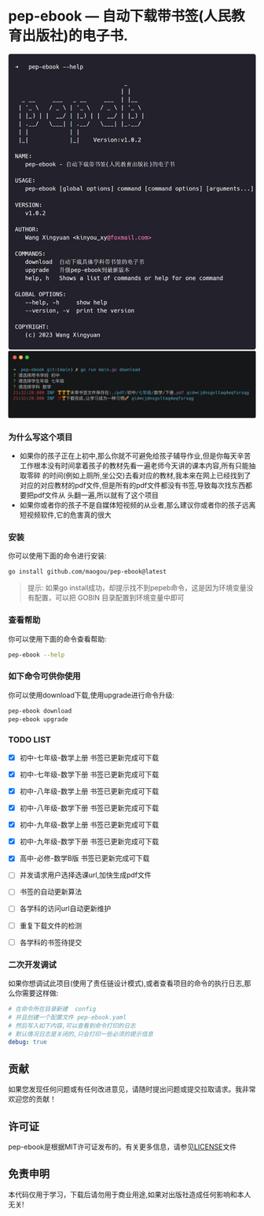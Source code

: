 
# pep-ebook — 自动下载带书签(人民教育出版社)的电子书.


![pep-ebook](doc/pep-ebook.png)
![pep-cli](doc/qi.png)

### 为什么写这个项目
  
  - 如果你的孩子正在上初中,那么你就不可避免给孩子辅导作业,但是你每天辛苦工作根本没有时间拿着孩子的教材先看一遍老师今天讲的课本内容,所有只能抽取零碎
的时间(例如上厕所,坐公交)去看对应的教材,我本来在网上已经找到了对应的对应教材的pdf文件,但是所有的pdf文件都没有书签,导致每次找东西都要把pdf文件从 
  头翻一遍,所以就有了这个项目
  - 如果你或者你的孩子不是自媒体短视频的从业者,那么建议你或者你的孩子远离短视频软件,它的危害真的很大

### 安装

你可以使用下面的命令进行安装:

```bash
go install github.com/maogou/pep-ebook@latest
```

> 提示: 如果go install成功，却提示找不到pepeb命令，这是因为环境变量没有配置，可以把 GOBIN 目录配置到环境变量中即可

### 查看帮助

你可以使用下面的命令查看帮助:

```bash
pep-ebook --help
```

### 如下命令可供你使用

你可以使用download下载,使用upgrade进行命令升级:

```bash
pep-ebook download 
pep-ebook upgrade
```

### TODO LIST

 - [x] 初中-七年级-数学上册 书签已更新完成可下载
 - [x] 初中-七年级-数学下册 书签已更新完成可下载
 - [x] 初中-八年级-数学上册 书签已更新完成可下载
 - [x] 初中-八年级-数学下册 书签已更新完成可下载
 - [x] 初中-九年级-数学上册 书签已更新完成可下载
 - [x] 初中-九年级-数学下册 书签已更新完成可下载
 - [x] 高中-必修-数学B版    书签已更新完成可下载

 - [ ] 并发请求用户选择选课url,加快生成pdf文件
 - [ ] 书签的自动更新算法
 - [ ] 各学科的访问url自动更新维护
 - [ ] 重复下载文件的检测
 - [ ] 各学科的书签待提交


### 二次开发调试

如果你想调试此项目(使用了责任链设计模式),或者查看项目的命令的执行日志,那么你需要这样做:

```yaml
# 在命令所在目录新建  config
# 并且创建一个配置文件 pep-ebook.yaml
# 然后写入如下内容,可以查看到命令打印的日志
# 默认情况日志是关闭的,只会打印一些必须的提示信息
debug: true
```


## 贡献

如果您发现任何问题或有任何改进意见，请随时提出问题或提交拉取请求。我非常欢迎您的贡献！

## 许可证

pep-ebook是根据MIT许可证发布的。有关更多信息，请参见[LICENSE](LICENSE.md)文件

## 免责申明

本代码仅用于学习，下载后请勿用于商业用途,如果对出版社造成任何影响和本人无关!


